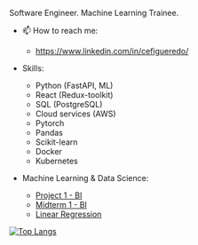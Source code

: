 Software Engineer. Machine Learning Trainee.

- 📫 How to reach me: 
  - https://www.linkedin.com/in/cefigueredo/

- Skills:
  - Python (FastAPI, ML)
  - React (Redux-toolkit)
  - SQL (PostgreSQL)
  - Cloud services (AWS)
  - Pytorch
  - Pandas
  - Scikit-learn
  - Docker
  - Kubernetes
  
- Machine Learning & Data Science:
  - [Project 1 - BI](https://github.com/Cefigueredo/Proyecto1-BusinessIntelligence)
  - [Midterm 1 - BI](https://github.com/Cefigueredo/Parcial1-BusinessIntelligence)
  - [Linear Regression](https://github.com/Cefigueredo/LinearRegression)

[![Top Langs](https://github-readme-stats.vercel.app/api/top-langs/?username=cefigueredo&layout=compact&hide=css,html,scss,rich%20text%20format)](https://github.com/anuraghazra/github-readme-stats)
<!---
Cefigueredo/Cefigueredo is a ✨ special ✨ repository because its `README.md` (this file) appears on your GitHub profile.
You can click the Preview link to take a look at your changes.
--->

